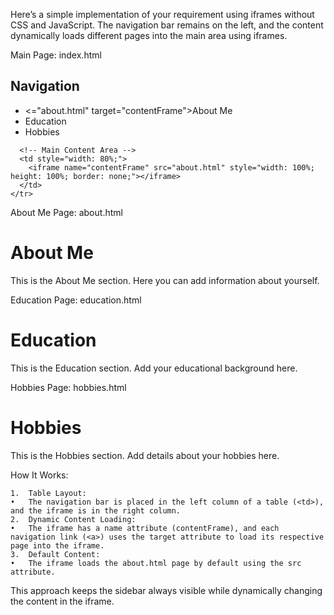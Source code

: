 
Here’s a simple implementation of your requirement using iframes without CSS and JavaScript. The navigation bar remains on the left, and the content dynamically loads different pages into the main area using iframes.

Main Page: index.html

<!DOCTYPE html>
<html lang="en">
<head>
  <meta charset="UTF-8">
  <meta name="viewport" content="width=device-width, initial-scale=1.0">
  <title>Navigation with iframes</title>
</head>
<body>
  <!-- Navigation Sidebar -->
  <tablehehdhdujdnalapborder="1" style="width: 100%; height: 100vh;">
    <tr>
      <!-- Sidebar -->
      <td style="width: 20%; vertical-align: top; text-align: left;">
        <h2>Navigation</h2>
        <ul>
          <li><="about.html" target="contentFrame">About Me</a></li>
          <li><aeducation.html" target="contentFrame">Education</a></li>
          <li><hobbies.html" target="contentFrame">Hobbies</a></li>
        </ul>
      </td>
      
      <!-- Main Content Area -->
      <td style="width: 80%;">
        <iframe name="contentFrame" src="about.html" style="width: 100%; height: 100%; border: none;"></iframe>
      </td>
    </tr>
  </table>
</body>
</html>

About Me Page: about.html

<!DOCTYPE html>
<html lang="en">
<head>
  <meta charset="UTF-8">
  <meta name="viewport" content="width=device-width, initial-scale=1.0">
  <title>About Me</title>
</head>
<body>
  <h1>About Me</h1>
  <p>This is the About Me section. Here you can add information about yourself.</p>
</body>
</html>

Education Page: education.html

<!DOCTYPE html>
<html lang="en">
<head>
  <meta charset="UTF-8">
  <meta name="viewport" content="width=device-width, initial-scale=1.0">
  <title>Education</title>
</head>
<body>
  <h1>Education</h1>
  <p>This is the Education section. Add your educational background here.</p>
</body>
</html>

Hobbies Page: hobbies.html

<!DOCTYPE html>
<html lang="en">
<head>
  <meta charset="UTF-8">
  <meta name="viewport" content="width=device-width, initial-scale=1.0">
  <title>Hobbies</title>
</head>
<body>
  <h1>Hobbies</h1>
  <p>This is the Hobbies section. Add details about your hobbies here.</p>
</body>
</html>

How It Works:

	1.	Table Layout:
	•	The navigation bar is placed in the left column of a table (<td>), and the iframe is in the right column.
	2.	Dynamic Content Loading:
	•	The iframe has a name attribute (contentFrame), and each navigation link (<a>) uses the target attribute to load its respective page into the iframe.
	3.	Default Content:
	•	The iframe loads the about.html page by default using the src attribute.

This approach keeps the sidebar always visible while dynamically changing the content in the iframe.